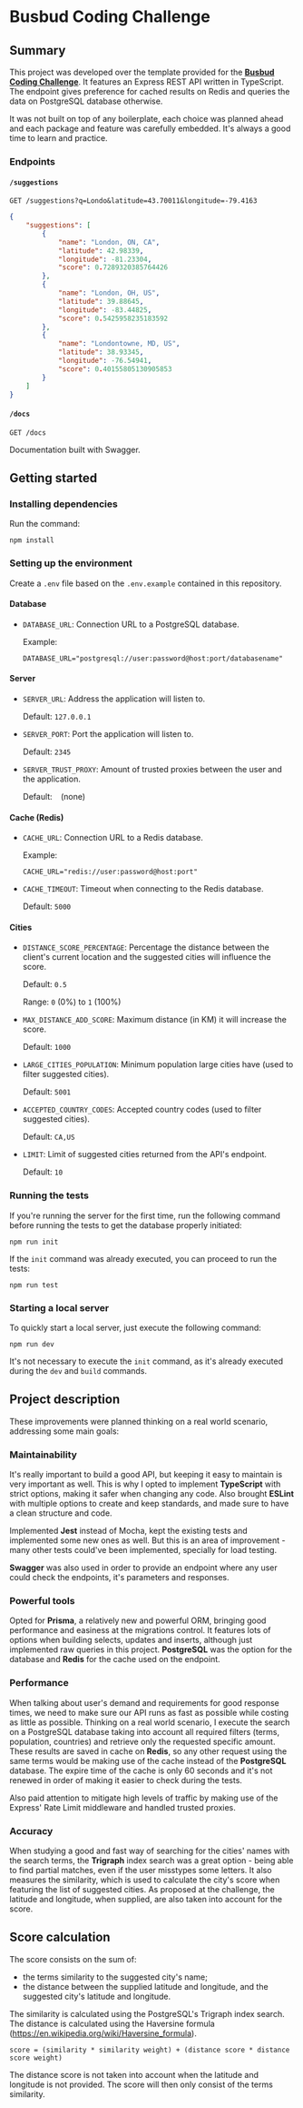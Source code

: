 # Busbud Coding Challenge

## Summary

This project was developed over the template provided for the [**Busbud Coding Challenge**](https://github.com/busbud/coding-challenge-backend-c). It features an Express REST API written in TypeScript. The endpoint gives preference for cached results on Redis and queries the data on PostgreSQL database otherwise.

It was not built on top of any boilerplate, each choice was planned ahead and each package and feature was carefully embedded. It's always a good time to learn and practice.

### Endpoints

#### `/suggestions`

    GET /suggestions?q=Londo&latitude=43.70011&longitude=-79.4163

```json
{
    "suggestions": [
        {
            "name": "London, ON, CA",
            "latitude": 42.98339,
            "longitude": -81.23304,
            "score": 0.7289320385764426
        },
        {
            "name": "London, OH, US",
            "latitude": 39.88645,
            "longitude": -83.44825,
            "score": 0.5425958235183592
        },
        {
            "name": "Londontowne, MD, US",
            "latitude": 38.93345,
            "longitude": -76.54941,
            "score": 0.40155805130905853
        }
    ]
}
```

#### `/docs`

    GET /docs

Documentation built with Swagger.

## Getting started

### Installing dependencies

Run the command:

```
npm install
```

### Setting up the environment

Create a `.env` file based on the `.env.example` contained in this repository.

#### Database

- `DATABASE_URL`: Connection URL to a PostgreSQL database.

  Example:
  ```
  DATABASE_URL="postgresql://user:password@host:port/databasename"
  ```

#### Server

- `SERVER_URL`: Address the application will listen to.

  Default: `127.0.0.1`

- `SERVER_PORT`: Port the application will listen to.

  Default: `2345`

- `SERVER_TRUST_PROXY`: Amount of trusted proxies between the user and the application.

  Default: ` ` (none)

#### Cache (Redis)

- `CACHE_URL`: Connection URL to a Redis database.

  Example:
  ```
  CACHE_URL="redis://user:password@host:port"
  ```

- `CACHE_TIMEOUT`: Timeout when connecting to the Redis database.

  Default: `5000`

#### Cities

- `DISTANCE_SCORE_PERCENTAGE`: Percentage the distance between the client's current location and the suggested cities will influence the score.

  Default: `0.5`

  Range: `0` (0%) to `1` (100%)

- `MAX_DISTANCE_ADD_SCORE`: Maximum distance (in KM) it will increase the score.

  Default: `1000`

- `LARGE_CITIES_POPULATION`: Minimum population large cities have (used to filter suggested cities).

  Default: `5001`

- `ACCEPTED_COUNTRY_CODES`: Accepted country codes (used to filter suggested cities).

  Default: `CA,US`

- `LIMIT`: Limit of suggested cities returned from the API's endpoint.

  Default: `10`

### Running the tests

If you're running the server for the first time, run the following command before running the tests to get the database properly initiated:

```
npm run init
```

If the `init` command was already executed, you can proceed to run the tests:

```
npm run test
```

### Starting a local server

To quickly start a local server, just execute the following command:

```
npm run dev
```

It's not necessary to execute the `init` command, as it's already executed during the `dev` and `build` commands.

## Project description

These improvements were planned thinking on a real world scenario, addressing some main goals:

### Maintainability

It's really important to build a good API, but keeping it easy to maintain is very important as well. This is why I opted to implement **TypeScript** with strict options, making it safer when changing any code. Also brought **ESLint** with multiple options to create and keep standards, and made sure to have a clean structure and code.

Implemented **Jest** instead of Mocha, kept the existing tests and implemented some new ones as well. But this is an area of improvement - many other tests could've been implemented, specially for load testing.

**Swagger** was also used in order to provide an endpoint where any user could check the endpoints, it's parameters and responses.

### Powerful tools

Opted for **Prisma**, a relatively new and powerful ORM, bringing good performance and easiness at the migrations control. It features lots of options when building selects, updates and inserts, although just implemented raw queries in this project. **PostgreSQL** was the option for the database and **Redis** for the cache used on the endpoint.

### Performance

When talking about user's demand and requirements for good response times, we need to make sure our API runs as fast as possible while costing as little as possible. Thinking on a real world scenario, I execute the search on a PostgreSQL database taking into account all required filters (terms, population, countries) and retrieve only the requested specific amount. These results are saved in cache on **Redis**, so any other request using the same terms would be making use of the cache instead of the **PostgreSQL** database. The expire time of the cache is only 60 seconds and it's not renewed in order of making it easier to check during the tests.

Also paid attention to mitigate high levels of traffic by making use of the Express' Rate Limit middleware and handled trusted proxies.

### Accuracy

When studying a good and fast way of searching for the cities' names with the search terms, the **Trigraph** index search was a great option - being able to find partial matches, even if the user misstypes some letters. It also measures the similarity, which is used to calculate the city's score when featuring the list of suggested cities. As proposed at the challenge, the latitude and longitude, when supplied, are also taken into account for the score.

## Score calculation

The score consists on the sum of:

- the terms similarity to the suggested city's name;
- the distance between the supplied latitude and longitude, and the suggested city's latitude and longitude.

The similarity is calculated using the PostgreSQL's Trigraph index search.
The distance is calculated using the Haversine formula (https://en.wikipedia.org/wiki/Haversine_formula).

```
score = (similarity * similarity weight) + (distance score * distance score weight)
```

The distance score is not taken into account when the latitude and longitude is not provided. The score will then only consist of the terms similarity.